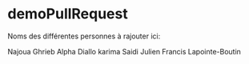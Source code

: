 # demoPullRequest
Noms des différentes personnes à rajouter ici:

Najoua Ghrieb
Alpha Diallo
karima Saidi
Julien
Francis Lapointe-Boutin


